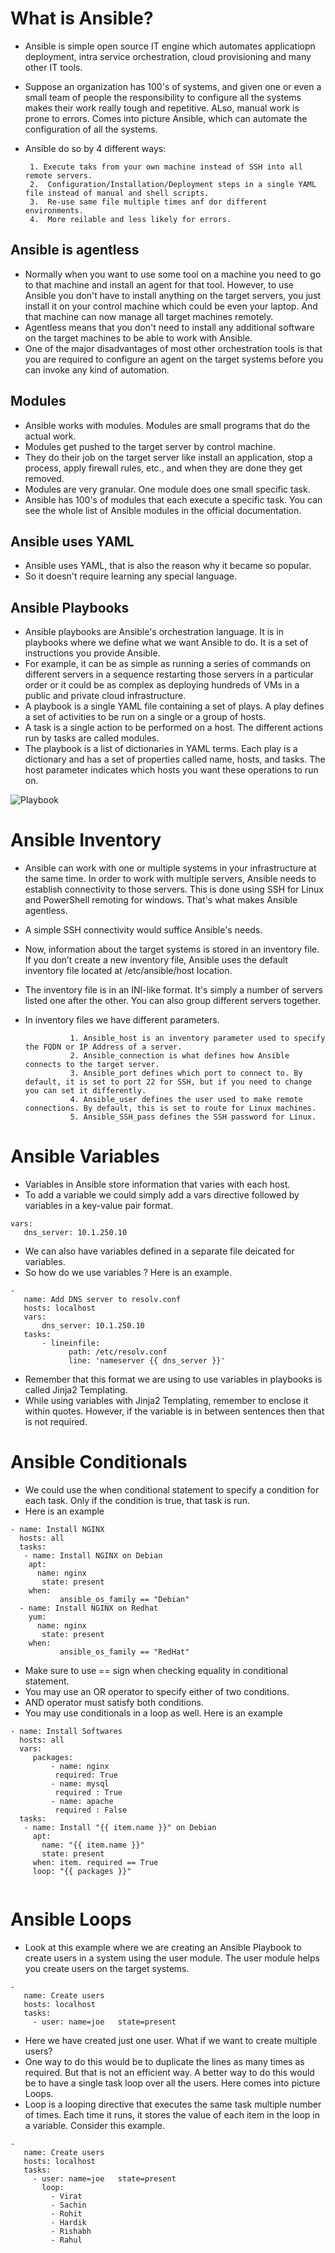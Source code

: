 # What is Ansible? #
* Ansible is simple open source IT engine which automates applicatiopn deployment, intra service orchestration, cloud provisioning and many other IT tools.
* Suppose an organization has 100's of systems, and given one or even a small team of people the responsibility to configure all the systems makes their work really tough and repetitive. ALso, manual work is prone to errors. Comes into picture Ansible, which can automate the configuration of all the systems.
* Ansible do so by 4 different ways:

       1. Execute taks from your own machine instead of SSH into all remote servers.
       2.  Configuration/Installation/Deployment steps in a single YAML file instead of manual and shell scripts.
       3.  Re-use same file multiple times anf dor different environments.
       4.  More reilable and less likely for errors.



## Ansible is agentless ##
* Normally when you want to use some tool on a machine you need to go to that machine and install an agent for that tool. However, to use Ansible you don't have to install anything on the target servers, you just install it on your control machine which could be even your laptop. And that machine can now manage all target machines remotely.
* Agentless means that you don't need to install any additional software on the target machines to be able to work with Ansible.
* One of the major disadvantages of most other orchestration tools is that you are required to configure an agent on the target systems before you can invoke any kind of automation.


## Modules ##
* Ansible works with modules. Modules are small programs that do the actual work.
* Modules get pushed to the target server by control machine.
* They do their job on the target server like install an application, stop a process, apply firewall rules, etc., and when they are done they get removed.
* Modules are very granular. One module does one small specific task.
* Ansible has 100's of modules that each execute a specific task. You can see the whole list of Ansible modules in the official documentation.



## Ansible uses YAML ##
* Ansible uses YAML, that is also the reason why it became so popular.
* So it doesn't require learning any special language.



## Ansible Playbooks ##
* Ansible playbooks are Ansible's orchestration language. It is in playbooks where we define what we want Ansible to do. It is a set of instructions you provide Ansible.
* For example, it can be as simple as running a series of commands on different servers in a sequence restarting those servers in a particular order or it could be as complex as deploying hundreds of VMs in a public and private cloud infrastructure.
* A playbook is a single YAML file containing a set of plays. A play defines a set of activities to be run on a single or a group of hosts.
* A task is a single action to be performed on a host. The different actions run by tasks are called modules.
* The playbook is a list of dictionaries in YAML terms. Each play is a dictionary and has a set of properties called name, hosts, and tasks. The host parameter indicates which hosts you want these operations to run on.


![Playbook](https://user-images.githubusercontent.com/98219227/209770741-f33f19dd-f9b7-4c52-8b1c-078dd17e6e8a.png)



# Ansible Inventory #
* Ansible can work with one or multiple systems in your infrastructure at the same time. In order to work with multiple servers, Ansible needs to establish connectivity to those servers. This is done using SSH for Linux and PowerShell remoting for windows. That's what makes Ansible agentless. 
* A simple SSH connectivity would suffice Ansible's needs.
* Now, information about the target systems is stored in an inventory file. If you don’t create a new inventory file, Ansible uses the default inventory file located
at /etc/ansible/host location. 
* The inventory file is in an INI-like format. It's simply a number of servers listed one after the other. You can also group different servers together.
* In inventory files we have different parameters. 

                1. Ansible_host is an inventory parameter used to specify the FQDN or IP Address of a server.
                2. Ansible_connection is what defines how Ansible connects to the target server.
                3. Ansible_port defines which port to connect to. By default, it is set to port 22 for SSH, but if you need to change you can set it differently.
                4. Ansible_user defines the user used to make remote connections. By default, this is set to route for Linux machines.
                5. Ansible_SSH_pass defines the SSH password for Linux.



# Ansible Variables #
* Variables in Ansible store information that varies with each host. 
* To add a variable we could simply add a vars directive followed by variables in a key-value pair format.
```
vars:
   dns_server: 10.1.250.10
```
* We can also have variables defined in a separate file deicated for variables. 
* So how do we use variables ? Here is an example.
```
-
   name: Add DNS server to resolv.conf
   hosts: localhost
   vars:
       dns_server: 10.1.250.10
   tasks: 
       - lineinfile:
             path: /etc/resolv.conf
             line: 'nameserver {{ dns_server }}'
```
* Remember that this format we are using to use variables in playbooks is called Jinja2 Templating.
* While using variables with Jinja2 Templating, remember to enclose it within quotes. However, if the variable is in between sentences then that is not required.



# Ansible Conditionals #
* We could use the when conditional statement to specify a condition for each task. Only if the condition is true, that task is run. 
* Here is an example
```
- name: Install NGINX
  hosts: all
  tasks:
   - name: Install NGINX on Debian
    apt:
      name: nginx
       state: present
    when:
           ansible_os_family == "Debian"
  - name: Install NGINX on Redhat
    yum:
      name: nginx
       state: present
    when:
           ansible_os_family == "RedHat"
```

* Make sure to use == sign when checking equality in conditional statement. 
* You may use an OR operator to specify either of two conditions. 
* AND operator must satisfy both conditions. 
* You may use conditionals in a loop as well. Here is an example
```
- name: Install Softwares
  hosts: all
  vars:
     packages:
         - name: nginx
          required: True
         - name: mysql
          required : True
         - name: apache
          required : False
  tasks:
   - name: Install "{{ item.name }}" on Debian
     apt:
       name: "{{ item.name }}"
       state: present
     when: item. required == True
     loop: "{{ packages }}"
     
```



# Ansible Loops #
* Look at this example where we are creating an Ansible Playbook to create users in a system using the user module. The user module helps you create users on the target systems. 
```
-
   name: Create users
   hosts: localhost
   tasks:
     - user: name=joe   state=present
```
* Here we have created just one user. What if we want to create multiple users?
* One way to do this would be to duplicate the lines as many times as required. But that is not an efficient way. A better way to do this would be to have a single task loop over all the users. Here comes into picture Loops.
* Loop is a looping directive that executes the same task multiple number of times. Each time it runs, it stores the value of each item in the loop in a variable. Consider this example.
```
-
   name: Create users
   hosts: localhost
   tasks:
     - user: name=joe   state=present
       loop:
         - Virat 
         - Sachin
         - Rohit
         - Hardik
         - Rishabh
         - Rahul
```
